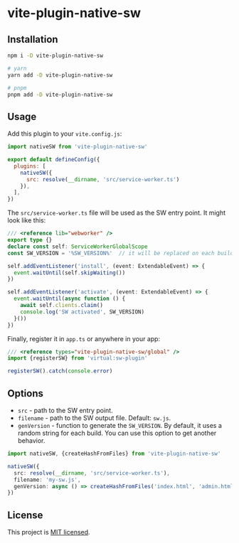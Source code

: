 # vite-plugin-native-sw

## Installation

```bash
npm i -D vite-plugin-native-sw

# yarn 
yarn add -D vite-plugin-native-sw

# pnpm 
pnpm add -D vite-plugin-native-sw
```

## Usage

Add this plugin to your `vite.config.js`:

```js
import nativeSW from 'vite-plugin-native-sw'

export default defineConfig({
  plugins: [
    nativeSW({
      src: resolve(__dirname, 'src/service-worker.ts')
    }),
  ],
})
```

The `src/service-worker.ts` file will be used as the SW entry point. It might look like this:

```ts
/// <reference lib="webworker" />
export type {}
declare const self: ServiceWorkerGlobalScope
const SW_VERSION = '%SW_VERSION%'  // it will be replaced on each build

self.addEventListener('install', (event: ExtendableEvent) => {
  event.waitUntil(self.skipWaiting())
})

self.addEventListener('activate', (event: ExtendableEvent) => {
  event.waitUntil(async function () {
    await self.clients.claim()
    console.log('SW activated', SW_VERSION)
  }())
})
```

Finally, register it in `app.ts` or anywhere in your app:

```ts
/// <reference types="vite-plugin-native-sw/global" />
import {registerSW} from 'virtual:sw-plugin'

registerSW().catch(console.error)
```

## Options

- `src` - path to the SW entry point.
- `filename` - path to the SW output file. Default: `sw.js`.
- `genVersion` - function to generate the `SW_VERSION`. By default, it uses a random string for each build. You can use this option to get another behavior.

```ts
import nativeSW, {createHashFromFiles} from 'vite-plugin-native-sw'

nativeSW({
  src: resolve(__dirname, 'src/service-worker.ts'),
  filename: 'my-sw.js',
  genVersion: async () => createHashFromFiles('index.html', 'admin.html'),
})
```

## License

This project is [MIT licensed](LICENSE).
